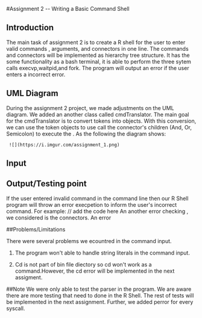 #Assignment 2 -- Writing a Basic Command Shell

## Introduction 
The main task of assignment 2 is to create a R shell for the user to enter valid commands , arguments, and connectors in one line. The commands and connectors will be implemented as hierarchy tree structure. It has the some functionality as a bash terminal, it is able to perform the three sytem calls execvp,waitpid,and fork. 
The program will output an error if the user enters a incorrect error. 


## UML Diagram 
 During the assignment 2 project, we made adjustments on the UML diagram. We added an another class called cmdTranslator. The main goal for the cmdTranslator is to convert tokens into objects. With this conversion, we can use the token objects to use call the connector's children (And, Or, Semicolon) to execute the . As the following the diagram shows:


    
     ![](https://i.imgur.com/assignment_1.png)
      
      
## Input
 


## Output/Testing point
 If the user entered invalid command in the command line then our R Shell program will throw an error execpetion to inform the user's incorrect command. For example:
 // add the code here
 An another error checking , we considered is the connectors. An error 
 

 
##Problems/Limitations 

There were several problems we ecountred in the command input. 
1) The program won't able to handle string literals in the command input. 
 
2) Cd is not part of bin file diectory so cd won't work as a command.However, the cd error will be implemented in the next assigment.  


##Note
We were only able to test the parser in the program. We are aware there are more testing that need to done in the R Shell. The rest of tests will be implemented in the next assignment. 
Further, we added perror for every syscall.

